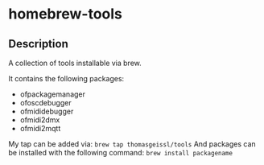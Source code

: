 # homebrew-tools

## Description
A collection of tools installable via brew.

It contains the following packages: 
* ofpackagemanager
* ofoscdebugger
* ofmididebugger
* ofmidi2dmx
* ofmidi2mqtt

My tap can be added via: `brew tap thomasgeissl/tools`
And packages can be installed with the following command: `brew install packagename`
